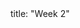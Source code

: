 <frontmatter>
title: "Week 2"
</frontmatter>

<panel header=":trophy: Outcomes" popup-url="{{baseUrl}}/schedule/week2/outcomes.html" expanded no-close>
  <include src="outcomes.md#main" />
</panel>

<panel header="{{glyphicon_check}} Todo" no-close>
  <include src="todo.md" />
</panel>

<panel header=":raising_hand: Tutorial 2" no-close>
   <include src="tutorial.md#main" />
</panel>

<panel header="{{glyphicon_blackboard}} Lecture 2" no-close>
  <include src="lecture.md" />
</panel>
